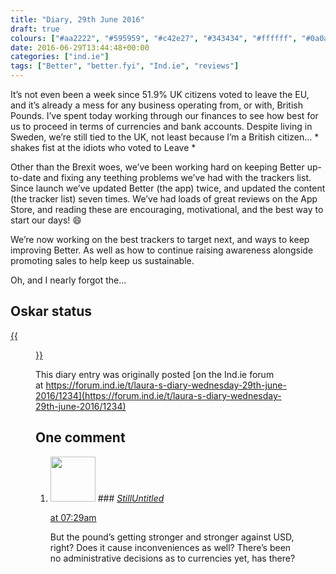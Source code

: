 ```yaml
---
title: "Diary, 29th June 2016"
draft: true
colours: ["#aa2222", "#595959", "#c42e27", "#343434", "#ffffff", "#0a0a0a", "#ffffff"]
date: 2016-06-29T13:44:48+00:00
categories: ["ind.ie"]
tags: ["Better", "better.fyi", "Ind.ie", "reviews"]
---
```


It’s not even been a week since 51.9% UK citizens voted to leave the EU, and it’s already a mess for any business operating from, or with, British Pounds. I’ve spent today working through our finances to see how best for us to proceed in terms of currencies and bank accounts. Despite living in Sweden, we’re still tied to the UK, not least because I’m a British citizen… * shakes fist at the idiots who voted to Leave *

Other than the Brexit woes, we’ve been working hard on keeping Better up-to-date and fixing any teething problems we’ve had with the trackers list. Since launch we’ve updated Better (the app) twice, and updated the content (the tracker list) seven times. We’ve had loads of great reviews on the App Store, and reading these are encouraging, motivational, and the best way to start our days! :smile:

We’re now working on the best trackers to target next, and ways to keep improving Better. As well as how to continue raising awareness alongside promoting sales to help keep us sustainable.

Oh, and I nearly forgot the…

## Oskar status

[{{<figure class="wp-caption aligncenter size-full wp-image-4845" src="/images/2016/06/2016-06-29.jpg" alt="Oskar the husky dog on top of a hill" width="840" height="630" caption="King of the park">}}](/images/2016/06/2016-06-29.jpg)

This diary entry was originally posted [on the Ind.ie forum at https://forum.ind.ie/t/laura-s-diary-wednesday-29th-june-2016/1234](https://forum.ind.ie/t/laura-s-diary-wednesday-29th-june-2016/1234)

## One comment

<ol class="commentlist">
	<li class="comment even thread-even depth-1" id="li-comment-149574">
			<div class="comment-author vcard">
			<img alt='' src='https://secure.gravatar.com/avatar/78210c087209d1786ca800c647c69375?s=72&amp;d=mm&amp;r=g' srcset='https://secure.gravatar.com/avatar/78210c087209d1786ca800c647c69375?s=144&amp;d=mm&amp;r=g 2x' class='avatar avatar-72 photo' height='72' width='72' />
### <cite class="fn"><a href='https://untitledkingdom.co/' rel='external nofollow' class='url'>StillUntitled</a></cite>
		</div>
		<aside class="comment-meta commentmetadata"><p><a href="#comment-149574"><time datetime="2016-08-23T07:29:34+00:00" pubdate class="published">
		 at <span class="hours">07:29am</span></time></a></p>
	</aside>
	<div class="comment-entry">
		But the pound’s getting stronger and stronger against USD, right? Does it cause inconveniences as well? There’s been no administrative decisions as to currencies yet, has there?
	</div>
</li>
</ol>
